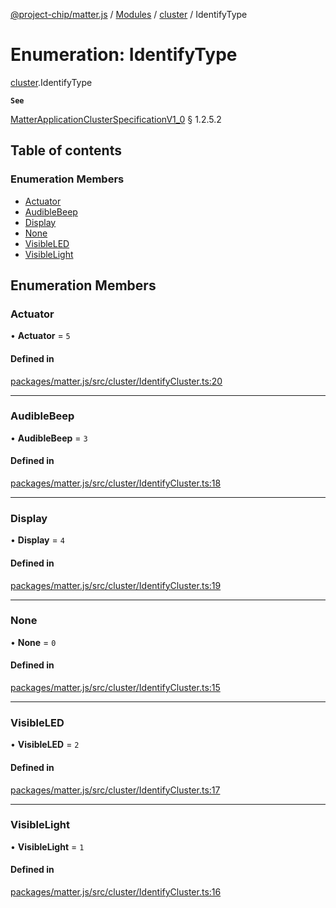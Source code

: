 [@project-chip/matter.js](../README.md) / [Modules](../modules.md) / [cluster](../modules/cluster.md) / IdentifyType

# Enumeration: IdentifyType

[cluster](../modules/cluster.md).IdentifyType

**`See`**

[MatterApplicationClusterSpecificationV1_0](../interfaces/spec.MatterApplicationClusterSpecificationV1_0.md) § 1.2.5.2

## Table of contents

### Enumeration Members

- [Actuator](cluster.IdentifyType.md#actuator)
- [AudibleBeep](cluster.IdentifyType.md#audiblebeep)
- [Display](cluster.IdentifyType.md#display)
- [None](cluster.IdentifyType.md#none)
- [VisibleLED](cluster.IdentifyType.md#visibleled)
- [VisibleLight](cluster.IdentifyType.md#visiblelight)

## Enumeration Members

### Actuator

• **Actuator** = ``5``

#### Defined in

[packages/matter.js/src/cluster/IdentifyCluster.ts:20](https://github.com/project-chip/matter.js/blob/5bdbf8d/packages/matter.js/src/cluster/IdentifyCluster.ts#L20)

___

### AudibleBeep

• **AudibleBeep** = ``3``

#### Defined in

[packages/matter.js/src/cluster/IdentifyCluster.ts:18](https://github.com/project-chip/matter.js/blob/5bdbf8d/packages/matter.js/src/cluster/IdentifyCluster.ts#L18)

___

### Display

• **Display** = ``4``

#### Defined in

[packages/matter.js/src/cluster/IdentifyCluster.ts:19](https://github.com/project-chip/matter.js/blob/5bdbf8d/packages/matter.js/src/cluster/IdentifyCluster.ts#L19)

___

### None

• **None** = ``0``

#### Defined in

[packages/matter.js/src/cluster/IdentifyCluster.ts:15](https://github.com/project-chip/matter.js/blob/5bdbf8d/packages/matter.js/src/cluster/IdentifyCluster.ts#L15)

___

### VisibleLED

• **VisibleLED** = ``2``

#### Defined in

[packages/matter.js/src/cluster/IdentifyCluster.ts:17](https://github.com/project-chip/matter.js/blob/5bdbf8d/packages/matter.js/src/cluster/IdentifyCluster.ts#L17)

___

### VisibleLight

• **VisibleLight** = ``1``

#### Defined in

[packages/matter.js/src/cluster/IdentifyCluster.ts:16](https://github.com/project-chip/matter.js/blob/5bdbf8d/packages/matter.js/src/cluster/IdentifyCluster.ts#L16)
